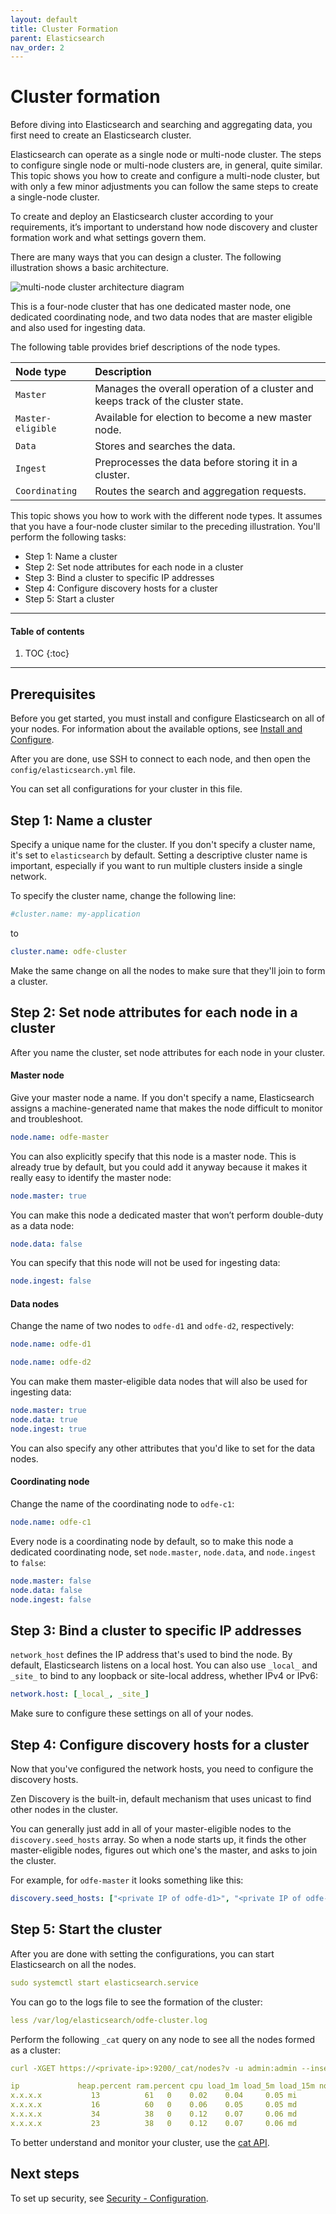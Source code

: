 ```yaml
---
layout: default
title: Cluster Formation
parent: Elasticsearch
nav_order: 2
---
```


# Cluster formation

Before diving into Elasticsearch and searching and aggregating data, you first need to create an Elasticsearch cluster.

Elasticsearch can operate as a single node or multi-node cluster. The steps to configure single node or multi-node clusters are, in general, quite similar. This topic shows you how to create and configure a multi-node cluster, but with only a few minor adjustments you can follow the same steps to create a single-node cluster.  

To create and deploy an Elasticsearch cluster according to your requirements, it’s important to understand how node discovery and cluster formation work and what settings govern them.

There are many ways that you can design a cluster.
The following illustration shows a basic architecture.


![multi-node cluster architecture diagram](../../images/cluster.png)


This is a four-node cluster that has one dedicated master node, one dedicated coordinating node, and two data nodes that are master eligible and also used for ingesting data.

The following table provides brief descriptions of the node types.

Node type | Description
:--- | :--- |
`Master` | Manages the overall operation of a cluster and keeps track of the cluster state.
`Master-eligible` |  Available for election to become a new master node.
`Data`  |  Stores and searches the data.
`Ingest` |  Preprocesses the data before storing it in a cluster.
`Coordinating` | Routes the search and aggregation requests.

This topic shows you how to work with the different node types. It assumes that you have a four-node cluster similar to the preceding illustration. You'll perform the following tasks:

* Step 1: Name a cluster
* Step 2: Set node attributes for each node in a cluster
* Step 3: Bind a cluster to specific IP addresses
* Step 4: Configure discovery hosts for a cluster
* Step 5: Start a cluster

---

#### Table of contents
1. TOC
{:toc}

---

## Prerequisites

Before you get started, you must install and configure Elasticsearch on all of your nodes. For information about the available options, see [Install and Configure](../../install/).

After you are done, use SSH to connect to each node, and then open the `config/elasticsearch.yml` file.

You can set all configurations for your cluster in this file.

## Step 1: Name a cluster

Specify a unique name for the cluster.
If you don't specify a cluster name, it's set to `elasticsearch` by default.
Setting a descriptive cluster name is important, especially if you want to run multiple clusters inside a single network.

To specify the cluster name, change the following line:

```yml
#cluster.name: my-application
```

to

```yml
cluster.name: odfe-cluster
```

Make the same change on all the nodes to make sure that they'll join to form a cluster.

## Step 2: Set node attributes for each node in a cluster

After you name the cluster, set node attributes for each node in your cluster.

#### Master node

Give your master node a name.
If you don't specify a name, Elasticsearch assigns a machine-generated name that makes the node difficult to monitor and troubleshoot.

```yml
node.name: odfe-master
```

You can also explicitly specify that this node is a master node. This is already true by default, but you could add it anyway because it makes it really easy to identify the master node:

```yml
node.master: true
```

You can make this node a dedicated master that won’t perform double-duty as a data node:

```yml
node.data: false
```

You can specify that this node will not be used for ingesting data:

```yml
node.ingest: false
```

#### Data nodes

Change the name of two nodes to `odfe-d1` and `odfe-d2`, respectively:

```yml
node.name: odfe-d1
```
```yml
node.name: odfe-d2
```

You can make them master-eligible data nodes that will also be used for ingesting data:

```yml
node.master: true
node.data: true
node.ingest: true
```

You can also specify any other attributes that you'd like to set for the data nodes.

#### Coordinating node

Change the name of the coordinating node to `odfe-c1`:

```yml
node.name: odfe-c1
```

Every node is a coordinating node by default, so to make this node a dedicated coordinating node, set `node.master`, `node.data`, and `node.ingest` to `false`:

```yml
node.master: false
node.data: false
node.ingest: false
```

## Step 3: Bind a cluster to specific IP addresses

`network_host` defines the IP address that's used to bind the node.
By default, Elasticsearch listens on a local host. You can also use `_local_` and `_site_` to bind to any loopback or site-local address, whether IPv4 or IPv6:


```yml
network.host: [_local_, _site_]
```

Make sure to configure these settings on all of your nodes.

## Step 4: Configure discovery hosts for a cluster

Now that you've configured the network hosts, you need to configure the discovery hosts.

Zen Discovery is the built-in, default mechanism that uses unicast to find other nodes in the cluster.

You can generally just add in all of your master-eligible nodes to the `discovery.seed_hosts` array.
So when a node starts up, it finds the other master-eligible nodes, figures out which one's the master, and asks to join the cluster.

For example, for `odfe-master` it looks something like this:

```yml
discovery.seed_hosts: ["<private IP of odfe-d1>", "<private IP of odfe-d2>", "<private IP of odfe-c1>"]
```

## Step 5: Start the cluster

After you are done with setting the configurations, you can start Elasticsearch on all the nodes.

```yml
sudo systemctl start elasticsearch.service
```

You can go to the logs file to see the formation of the cluster:

```yml
less /var/log/elasticsearch/odfe-cluster.log
```

Perform the following `_cat` query on any node to see all the nodes formed as a cluster:

```yml
curl -XGET https://<private-ip>:9200/_cat/nodes?v -u admin:admin --insecure
```

```yml
ip             heap.percent ram.percent cpu load_1m load_5m load_15m node.role master name
x.x.x.x           13          61   0    0.02    0.04     0.05 mi        *      odfe-master
x.x.x.x           16          60   0    0.06    0.05     0.05 md        -      odfe-d1
x.x.x.x           34          38   0    0.12    0.07     0.06 md        -      odfe-d2
x.x.x.x           23          38   0    0.12    0.07     0.06 md        -      odfe-c1
```

To better understand and monitor your cluster, use the [cat API](../catapis/).

## Next steps

To set up security, see [Security - Configuration](../../security-configuration/).
